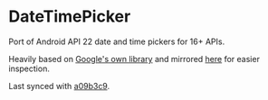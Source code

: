 # DateTimePicker

Port of Android API 22 date and time pickers for 16+ APIs.

Heavily based on [Google's own library](https://android.googlesource.com/platform/frameworks/opt/datetimepicker/) and mirrored [here](https://github.com/goncalossilva/datetimepicker) for easier inspection.

Last synced with [a09b3c9](https://github.com/goncalossilva/datetimepicker/commit/a09b3c940e98b8606a16a94b48b6d0121d9d3635).
